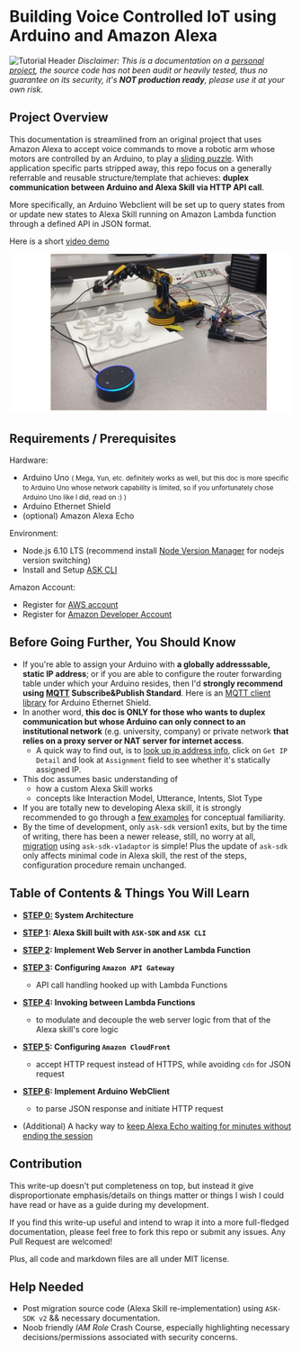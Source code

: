 
# Building Voice Controlled IoT using Arduino and Amazon Alexa
![Tutorial Header](https://m.media-amazon.com/images/G/01/mobile-apps/dex/alexa/alexa-skills-kit/tutorials/fact/header._TTH_.png)
*Disclaimer: This is a documentation on a [personal project](https://github.com/AlexXiong97/NTU-DIP), the source code has not been audit or heavily tested, thus no guarantee on its security, it's **NOT production ready**, please use it at your own risk.*

## Project Overview
This documentation is streamlined from an original project that uses Amazon Alexa to accept voice commands to move a robotic arm whose motors are controlled by an Arduino, to play a [sliding puzzle](https://en.wikipedia.org/wiki/Sliding_puzzle). With application specific parts stripped away, this repo focus on a generally referrable and reusable structure/template that achieves: **duplex communication between Arduino and Alexa Skill via HTTP API call**.

More specifically, an Arduino Webclient will be set up to query states from or update new states to Alexa Skill running on Amazon Lambda function through a defined API in JSON format.

Here is a short [video demo](https://drive.google.com/open?id=1cMpddDJZUFdYArvuETQLGQJOj6cY3pjZ)

![project Pic](./assets/demo.jpg)
## Requirements /    Prerequisites
Hardware:
 - Arduino Uno <small>( Mega, Yun, etc. definitely works as well, but this doc is more specific to Arduino Uno whose network capability is limited, so if you unfortunately chose Arduino Uno like I did, read on :) )</small>
 - Arduino Ethernet Shield
 - (optional) Amazon Alexa Echo

Environment:
 - Node.js 6.10 LTS (recommend install [Node Version Manager](https://github.com/creationix/nvm) for nodejs version switching)
 - Install and Setup [ASK CLI](https://developer.amazon.com/docs/smapi/quick-start-alexa-skills-kit-command-line-interface.html)

Amazon Account:
 - Register for [AWS account](https://aws.amazon.com/)
 - Register for [Amazon Developer Account](https://developer.amazon.com/)
## Before Going Further, You Should Know
- If you're able to assign your Arduino with **a globally addresssable, static IP address**; or if you are able to configure the router forwarding table under which your Arduino resides, then I'd **strongly recommend using [MQTT](http://mqtt.org/documentation) Subscribe&Publish Standard**. Here is an [MQTT client library](https://github.com/knolleary/pubsubclient) for Arduino Ethernet Shield.
- In another word, **this doc is ONLY for those who wants to duplex communication but whose Arduino can only connect to an institutional network** (e.g. university, company) or private network **that relies on a proxy server or NAT server for internet access**.
	- A quick way to find out, is to [look up ip address info](https://whatismyipaddress.com/ip-lookup), click on `Get IP Detail` and look at `Assignment` field to see whether it's statically assigned IP.
- This doc assumes basic understanding of
	- how a custom Alexa Skill works
	- concepts like Interaction Model, Utterance, Intents, Slot Type
- If you are totally new to developing Alexa skill, it is strongly recommended to go through a [few examples](https://github.com/alexa/alexa-skills-kit-sdk-for-nodejs#samples) for conceptual familiarity.
- By the time of development, only `ask-sdk` version1 exits, but by the time of writing, there has been a newer release, still, no worry at all, [migration](https://github.com/alexa/alexa-skills-kit-sdk-for-nodejs/wiki/ASK-SDK-Migration-Guide) using `ask-sdk-v1adaptor` is simple! Plus the update of `ask-sdk` only affects minimal code in Alexa skill, the rest of the steps, configuration procedure remain unchanged.

## Table of Contents & Things You Will Learn

- **[STEP 0:](./0-system-architecture.md) System Architecture**

- **[STEP 1](./1-build-alexa-skill.md): Alexa Skill built with `ASK-SDK` and `ASK CLI`**

- **[STEP 2](./2-webserver-lambda-function.md): Implement Web Server in another Lambda Function**

- **[STEP 3](./3-configure-api-gateway.md): Configuring `Amazon API Gateway`**
  - API call handling hooked up with Lambda Functions

- **[STEP 4](./4-invoking-another-lambda.md): Invoking between Lambda Functions**
  - to modulate and decouple the web server logic from that of the Alexa skill's core logic

- **[STEP 5](./5-configure-cloudfront.md): Configuring `Amazon CloudFront`**
	- accept HTTP request instead of HTTPS, while avoiding `cdn` for JSON request

- **[STEP 6](./6-arduino-webclient.md): Implement Arduino WebClient**
	- to parse JSON response and initiate HTTP request

- (Additional) A hacky way to [keep Alexa Echo waiting for minutes without ending the session](./keep-alexa-wait-hacky.md)

## Contribution
This write-up doesn't put completeness on top, but instead it give disproportionate emphasis/details on things matter or things I wish I could have read or have as a guide during my development.

If you find this write-up useful and intend to wrap it into a more full-fledged documentation, please feel free to fork this repo or submit any issues. Any Pull Request are welcomed!

Plus, all code and markdown files are all under MIT license.

## Help Needed
- Post migration source code (Alexa Skill re-implementation) using `ASK-SDK v2` && necessary documentation.
- Noob friendly *IAM Role* Crash Course, especially highlighting necessary decisions/permissions associated with security concerns.
